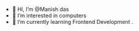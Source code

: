 - 👋 Hi, I’m @Manish das
- 👀 I’m interested in computers
- 🌱 I’m currently learning Frontend Development .

<!---
Manishdas1975/Manishdas1975 is a ✨ special ✨ repository because its `README.md` (this file) appears on your GitHub profile.
You can click the Preview link to take a look at your changes.
--->
